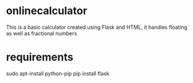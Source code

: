 # onlinecalculator

This is a basic calculator created using Flask and HTML, it handles floating as well as fractional numbers 

# requirements 

sudo apt-install python-pip
pip install flask